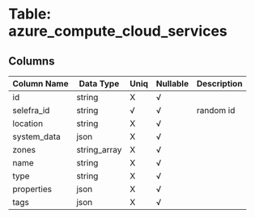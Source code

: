 # Table: azure_compute_cloud_services

## Columns 

|  Column Name   |  Data Type  | Uniq | Nullable | Description | 
|  ----  | ----  | ----  | ----  | ---- | 
| id | string | X | √ |  | 
| selefra_id | string | √ | √ | random id | 
| location | string | X | √ |  | 
| system_data | json | X | √ |  | 
| zones | string_array | X | √ |  | 
| name | string | X | √ |  | 
| type | string | X | √ |  | 
| properties | json | X | √ |  | 
| tags | json | X | √ |  | 


